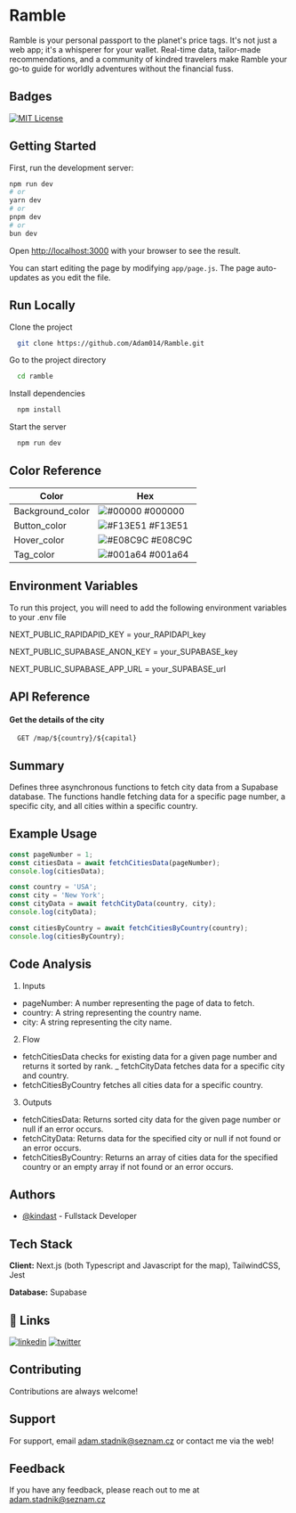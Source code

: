 
# Ramble

Ramble is your personal passport to the planet's price tags. It's not just a web app; it's a whisperer for your wallet. Real-time data, tailor-made recommendations, and a community of kindred travelers make Ramble your go-to guide for worldly adventures without the financial fuss.
## Badges

[![MIT License](https://img.shields.io/badge/License-MIT-green.svg)](https://choosealicense.com/licenses/mit/)

## Getting Started

First, run the development server:

```bash
npm run dev
# or
yarn dev
# or
pnpm dev
# or
bun dev
```

Open [http://localhost:3000](http://localhost:3000) with your browser to see the result.

You can start editing the page by modifying `app/page.js`. The page auto-updates as you edit the file.

## Run Locally

Clone the project

```bash
  git clone https://github.com/Adam014/Ramble.git
```

Go to the project directory

```bash
  cd ramble
```

Install dependencies

```bash
  npm install
```

Start the server

```bash
  npm run dev
```

## Color Reference

| Color             | Hex                                                                |
| ----------------- | ------------------------------------------------------------------ |
| Background_color | ![#00000](https://via.placeholder.com/10/0000?text=+) #000000 |
| Button_color | ![#F13E51](https://via.placeholder.com/10/F13E51?text=+) #F13E51 |
| Hover_color | ![#E08C9C](https://via.placeholder.com/10/E08C9C?text=+) #E08C9C |
| Tag_color | ![#001a64](https://via.placeholder.com/10/001a64?text=+) #001a64 |


## Environment Variables

To run this project, you will need to add the following environment variables to your .env file

NEXT_PUBLIC_RAPIDAPID_KEY = your_RAPIDAPI_key 

NEXT_PUBLIC_SUPABASE_ANON_KEY = your_SUPABASE_key

NEXT_PUBLIC_SUPABASE_APP_URL = your_SUPABASE_url


## API Reference

#### Get the details of the city

```http
  GET /map/${country}/${capital}
```

## Summary
Defines three asynchronous functions to fetch city data from a Supabase database. The functions handle fetching data for a specific page number, a specific city, and all cities within a specific country.

## Example Usage
```js
const pageNumber = 1;
const citiesData = await fetchCitiesData(pageNumber);
console.log(citiesData);

const country = 'USA';
const city = 'New York';
const cityData = await fetchCityData(country, city);
console.log(cityData);

const citiesByCountry = await fetchCitiesByCountry(country);
console.log(citiesByCountry);
```

## Code Analysis
1. Inputs
- pageNumber: A number representing the page of data to fetch.
- country: A string representing the country name.
- city: A string representing the city name.
2. Flow
- fetchCitiesData checks for existing data for a given page number and returns it sorted by rank.
_ fetchCityData fetches data for a specific city and country.
- fetchCitiesByCountry fetches all cities data for a specific country.
3. Outputs
- fetchCitiesData: Returns sorted city data for the given page number or null if an error occurs.
- fetchCityData: Returns data for the specified city or null if not found or an error occurs.
- fetchCitiesByCountry: Returns an array of cities data for the specified country or an empty array if not found or an error occurs.

## Authors

- [@kindast](https://www.github.com/kindast) - Fullstack Developer


## Tech Stack

**Client:** Next.js (both Typescript and Javascript for the map), TailwindCSS, Jest

**Database:** Supabase 

## 🔗 Links
[![linkedin](https://img.shields.io/badge/linkedin-0A66C2?style=for-the-badge&logo=linkedin&logoColor=white)](https://www.linkedin.com/in/adam-stádník-271280218/)
[![twitter](https://img.shields.io/badge/twitter-1DA1F2?style=for-the-badge&logo=twitter&logoColor=white)](https://twitter.com/kindastcs)


## Contributing

Contributions are always welcome!


## Support

For support, email adam.stadnik@seznam.cz or contact me via the web!


## Feedback

If you have any feedback, please reach out to me at adam.stadnik@seznam.cz